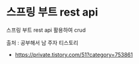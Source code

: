 # 스프링 부트 rest api
스프링 부트 rest api 활용하여 crud


출처 : 공부해서 남 주자 티스토리
- https://private.tistory.com/51?category=753861
